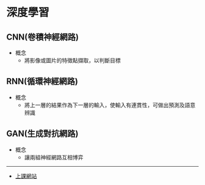 # 深度學習
## CNN(卷積神經網路)
- 概念
    - 將影像或圖片的特徵點擷取，以判斷目標
## RNN(循環神經網路)
- 概念
    - 將上一層的結果作為下一層的輸入，使輸入有連貫性，可做出預測及語意辨識
## GAN(生成對抗網路)
- 概念
    - 讓兩組神經網路互相博弈
---
- [上課網站](https://gitlab.com/ccckmit/ai2/-/tree/master/python/11-deepLearning)